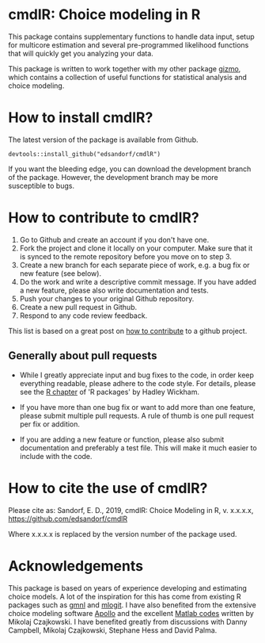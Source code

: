 # cmdlR: Choice modeling in R

This package contains supplementary functions to handle data input, setup
for multicore estimation and several pre-programmed likelihood functions that 
will quickly get you analyzing your data.

This package is written to work together with my other package [gizmo](https://github.com/edsandorf/gizmo), which contains a collection of useful functions for statistical analysis and choice modeling. 

# How to install cmdlR?

The latest version of the package is available from Github. 

`devtools::install_github("edsandorf/cmdlR")`

If you want the
bleeding edge, you can download the development branch of the package. However,
the development branch may be more susceptible to bugs. 

# How to contribute to cmdlR?

1. Go to Github and create an account if you don't have one.
2. Fork the project and clone it locally on your computer. Make sure that it is synced to the remote repository before you move on to step 3.
3. Create a new branch for each separate piece of work, e.g. a bug fix or new feature (see below).
4. Do the work and write a descriptive commit message. If you have added a new feature, please also write documentation and tests.
5. Push your changes to your original Github repository.
6. Create a new pull request in Github.
7. Respond to any code review feedback.

This list is based on a great post on [how to contribute](https://akrabat.com/the-beginners-guide-to-contributing-to-a-github-project/) to a github project. 

##  Generally about pull requests
- While I greatly appreciate input and bug fixes to the code, in order keep everything readable, please adhere to the code style. For details, please see the [R chapter](http://r-pkgs.had.co.nz/r.html) of 'R packages' by Hadley Wickham.

- If you have more than one bug fix or want to add more than one feature, please submit multiple pull requests. A rule of thumb is one pull request per fix or addition. 

- If you are adding a new feature or function, please also submit documentation and preferably a test file. This will make it much easier to include with the code. 

# How to cite the use of cmdlR?

Please cite as: Sandorf, E. D., 2019, cmdlR: Choice Modeling in R, v. x.x.x.x, https://github.com/edsandorf/cmdlR

Where x.x.x.x is replaced by the version number of the package used. 

# Acknowledgements
This package is based on years of experience developing and estimating choice
models. A lot of the inspiration for this has come from existing R packages
such as [gmnl](https://CRAN.R-project.org/package=gmnl) and [mlogit](https://CRAN.R-project.org/package=mlogit). I have also benefited from the extensive choice modeling software [Apollo](http://www.apollochoicemodelling.com/) and the excellent [Matlab codes](https://github.com/czaj/DCE) written by Mikolaj Czajkowski. I have benefited greatly from discussions with Danny Campbell, Mikolaj Czajkowski, Stephane Hess and David Palma.


